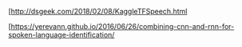 [http://dsgeek.com/2018/02/08/KaggleTFSpeech.html

[https://yerevann.github.io/2016/06/26/combining-cnn-and-rnn-for-spoken-language-identification/
